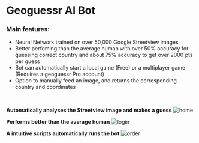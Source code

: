 # Geoguessr AI Bot

### Main features:

- Neural Network trained on over 50,000 Google Streetview images
- Better perfoming than the average human with over 50% accuracy for guessing correct country and about 75% accuracy to get over 2000 pts per guess
- Bot can automatically start a local game (Free) or a multiplayer game (Requires a geoguessr Pro account)
- Option to manually feed an image, and returns the corresponding country and coordinates

<br />

**Automatically analyses the Streetview image and makes a guess** ![home](https://github.com/TahaInc/geoguessr-ai_bot/blob/main/images/screenshot_1.png?raw=true)

**Performs better than the average human** ![login](https://github.com/TahaInc/geoguessr-ai_bot/blob/main/images/screenshot_2.png?raw=true)

**A intuitive scripts automatically runs the bot** ![order](https://github.com/TahaInc/geoguessr-ai_bot/blob/main/images/screenshot_3.png?raw=true)
